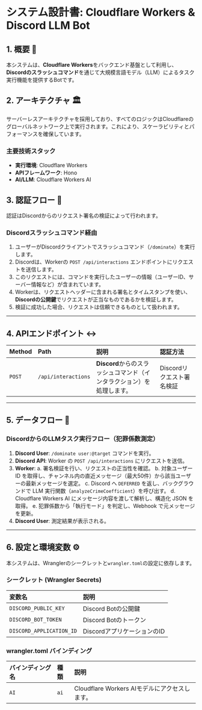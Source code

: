 # システム設計書: Cloudflare Workers & Discord LLM Bot

## 1. 概要 📜

本システムは、**Cloudflare Workers**をバックエンド基盤として利用し、**Discordのスラッシュコマンド**を通じて大規模言語モデル（LLM）によるタスク実行機能を提供するBotです。

## 2. アーキテクチャ 🏛️

サーバーレスアーキテクチャを採用しており、すべてのロジックはCloudflareのグローバルネットワーク上で実行されます。これにより、スケーラビリティとパフォーマンスを確保しています。

### 主要技術スタック

*   **実行環境**: Cloudflare Workers
*   **APIフレームワーク**: Hono
*   **AI/LLM**: Cloudflare Workers AI

## 3. 認証フロー 🔑

認証はDiscordからのリクエスト署名の検証によって行われます。

### Discordスラッシュコマンド経由

1.  ユーザーがDiscordクライアントでスラッシュコマンド（`/dominate`）を実行します。
2.  Discordは、Workerの `POST /api/interactions` エンドポイントにリクエストを送信します。
3.  このリクエストには、コマンドを実行したユーザーの情報（ユーザーID、サーバー情報など）が含まれています。
4.  Workerは、リクエストヘッダーに含まれる署名とタイムスタンプを使い、**Discordの公開鍵**でリクエストが正当なものであるかを検証します。
5.  検証に成功した場合、リクエストは信頼できるものとして扱われます。

***

## 4. APIエンドポイント ↔️

| Method | Path                | 説明                                                                | 認証方法                  |
| :----- | :------------------ | :------------------------------------------------------------------ | :------------------------ |
| `POST` | `/api/interactions` | **Discord**からのスラッシュコマンド（インタラクション）を処理します。 | Discordリクエスト署名検証 |

***

## 5. データフロー 🌊

### DiscordからのLLMタスク実行フロー（犯罪係数測定）

1.  **Discord User**: `/dominate user:@target` コマンドを実行。
2.  **Discord API**: Worker の `POST /api/interactions` にリクエストを送信。
3.  **Worker**:
    a. 署名検証を行い、リクエストの正当性を確認。
    b. 対象ユーザー ID を取得し、チャンネル内の直近メッセージ（最大50件）から該当ユーザーの最新メッセージを選定。
    c. Discord へ `DEFERRED` を返し、バックグラウンドで LLM 実行関数（`analyzeCrimeCoefficient`）を呼び出す。
    d. Cloudflare Workers AI にメッセージ内容を渡して解析し、構造化 JSON を取得。
    e. 犯罪係数から「執行モード」を判定し、Webhook で元メッセージを更新。
4.  **Discord User**: 測定結果が表示される。

***

## 6. 設定と環境変数 ⚙️

本システムは、Wranglerのシークレットと`wrangler.toml`の設定に依存します。

### シークレット (Wrangler Secrets)

| 変数名                   | 説明                                |
| :----------------------- | :---------------------------------- |
| `DISCORD_PUBLIC_KEY`     | Discord Botの公開鍵                 |
| `DISCORD_BOT_TOKEN`      | Discord Botのトークン               |
| `DISCORD_APPLICATION_ID` | DiscordアプリケーションのID         |

### wrangler.toml バインディング

| バインディング名 | 種類 | 説明                                  |
| :--------------- | :--- | :------------------------------------ |
| `AI`             | `ai` | Cloudflare Workers AIモデルにアクセスします。 |
